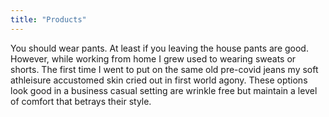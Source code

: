```yaml
---
title: "Products"
---
```


You should wear pants. At least if you leaving the house pants are good. However, while working from home I grew used to wearing sweats or shorts. The first time I went to put on the same old pre-covid jeans my soft athleisure accustomed skin cried out in first world agony. These options look good in a business casual setting are wrinkle free but maintain a level of comfort that betrays their style. 

